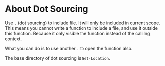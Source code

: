 # About Dot Sourcing

Use `.` (dot sourcing) to include file. It will only be included in current scope. This means you cannot write a function to include a file, and use it outside this function. Because it only visible the function instead of the callilng context.

What you can do is to use another `.` to open the function also.

The base directory of dot sourcing is `Get-Location`.

